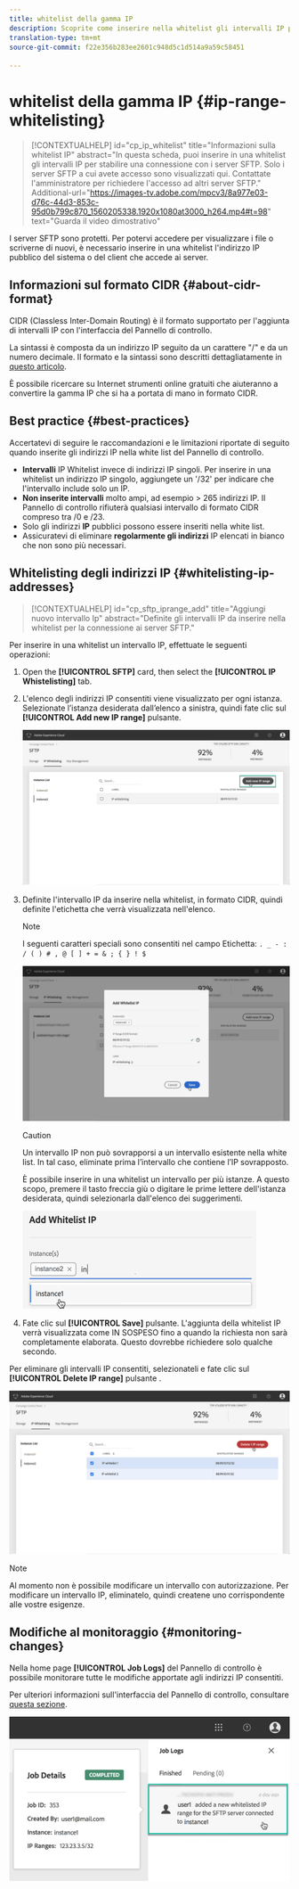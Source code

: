 ```yaml
---
title: whitelist della gamma IP
description: Scoprite come inserire nella whitelist gli intervalli IP per l'accesso ai server SFTP
translation-type: tm+mt
source-git-commit: f22e356b283ee2601c948d5c1d514a9a59c58451

---
```



# whitelist della gamma IP {#ip-range-whitelisting}

>[!CONTEXTUALHELP]
>id=&quot;cp_ip_whitelist&quot;
>title=&quot;Informazioni sulla whitelist IP&quot;
>abstract=&quot;In questa scheda, puoi inserire in una whitelist gli intervalli IP per stabilire una connessione con i server SFTP. Solo i server SFTP a cui avete accesso sono visualizzati qui. Contattate l&#39;amministratore per richiedere l&#39;accesso ad altri server SFTP.&quot;
>Additional-url=&quot;https://images-tv.adobe.com/mpcv3/8a977e03-d76c-44d3-853c-95d0b799c870_1560205338.1920x1080at3000_h264.mp4#t=98&quot; text=&quot;Guarda il video dimostrativo&quot;

I server SFTP sono protetti. Per potervi accedere per visualizzare i file o scriverne di nuovi, è necessario inserire in una whitelist l&#39;indirizzo IP pubblico del sistema o del client che accede ai server.

## Informazioni sul formato CIDR {#about-cidr-format}

CIDR (Classless Inter-Domain Routing) è il formato supportato per l&#39;aggiunta di intervalli IP con l&#39;interfaccia del Pannello di controllo.

La sintassi è composta da un indirizzo IP seguito da un carattere &quot;/&quot; e da un numero decimale. Il formato e la sintassi sono descritti dettagliatamente in [questo articolo](https://whatismyipaddress.com/cidr).

È possibile ricercare su Internet strumenti online gratuiti che aiuteranno a convertire la gamma IP che si ha a portata di mano in formato CIDR.

## Best practice {#best-practices}

Accertatevi di seguire le raccomandazioni e le limitazioni riportate di seguito quando inserite gli indirizzi IP nella white list del Pannello di controllo.

* **Intervalli** IP Whitelist invece di indirizzi IP singoli. Per inserire in una whitelist un indirizzo IP singolo, aggiungete un &#39;/32&#39; per indicare che l&#39;intervallo include solo un IP.
* **Non inserite intervalli** molto ampi, ad esempio > 265 indirizzi IP. Il Pannello di controllo rifiuterà qualsiasi intervallo di formato CIDR compreso tra /0 e /23.
* Solo gli indirizzi **IP** pubblici possono essere inseriti nella white list.
* Assicuratevi di eliminare **regolarmente gli indirizzi** IP elencati in bianco che non sono più necessari.

## Whitelisting degli indirizzi IP {#whitelisting-ip-addresses}

>[!CONTEXTUALHELP]
>id=&quot;cp_sftp_iprange_add&quot;
>title=&quot;Aggiungi nuovo intervallo Ip&quot;
>abstract=&quot;Definite gli intervalli IP da inserire nella whitelist per la connessione ai server SFTP.&quot;

Per inserire in una whitelist un intervallo IP, effettuate le seguenti operazioni:

1. Open the **[!UICONTROL SFTP]** card, then select the **[!UICONTROL IP Whistelisting]** tab.
1. L&#39;elenco degli indirizzi IP consentiti viene visualizzato per ogni istanza. Selezionate l’istanza desiderata dall’elenco a sinistra, quindi fate clic sul **[!UICONTROL Add new IP range]** pulsante.

   ![](assets/control_panel_add_range.png)

1. Definite l&#39;intervallo IP da inserire nella whitelist, in formato CIDR, quindi definite l&#39;etichetta che verrà visualizzata nell&#39;elenco.

   >[!NOTE]
   >
   >I seguenti caratteri speciali sono consentiti nel campo Etichetta:
   > `. _ - : / ( ) # , @ [ ] + = & ; { } ! $`

   ![](assets/control_panel_add_range2.png)

   >[!CAUTION]
   >
   >Un intervallo IP non può sovrapporsi a un intervallo esistente nella white list. In tal caso, eliminate prima l’intervallo che contiene l’IP sovrapposto.
   >
   >È possibile inserire in una whitelist un intervallo per più istanze. A questo scopo, premere il tasto freccia giù o digitare le prime lettere dell&#39;istanza desiderata, quindi selezionarla dall&#39;elenco dei suggerimenti.

   ![](assets/control_panel_add_range3.png)

1. Fate clic sul **[!UICONTROL Save]** pulsante. L&#39;aggiunta della whitelist IP verrà visualizzata come IN SOSPESO fino a quando la richiesta non sarà completamente elaborata. Questo dovrebbe richiedere solo qualche secondo.

Per eliminare gli intervalli IP consentiti, selezionateli e fate clic sul **[!UICONTROL Delete IP range]** pulsante .

![](assets/control_panel_delete_range2.png)

>[!NOTE]
>
>Al momento non è possibile modificare un intervallo con autorizzazione. Per modificare un intervallo IP, eliminatelo, quindi createne uno corrispondente alle vostre esigenze.

## Modifiche al monitoraggio {#monitoring-changes}

Nella home page **[!UICONTROL Job Logs]** del Pannello di controllo è possibile monitorare tutte le modifiche apportate agli indirizzi IP consentiti.

Per ulteriori informazioni sull&#39;interfaccia del Pannello di controllo, consultare [questa sezione](../../discover/using/discovering-the-interface.md).

![](assets/control_panel_ip_log.png)
